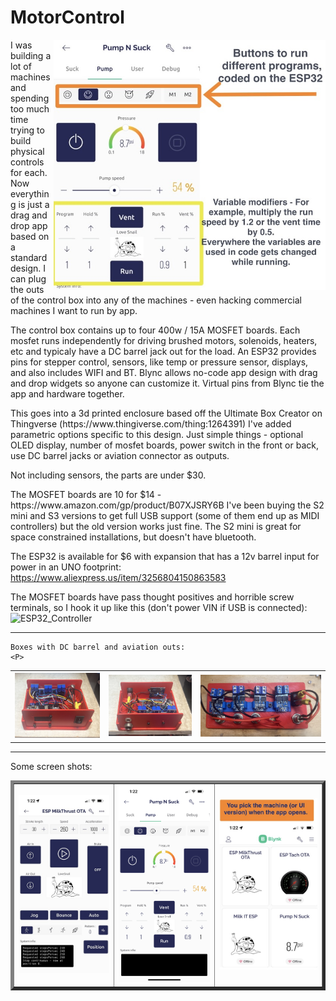 # MotorControl
<P>
<img src="https://github.com/MikesMachines/MotorControl/blob/main/media/BlynkScreens/PumpWithMarkup.JPG" align="right" alt="App Screenshot" height="400">
<p>
    I was building a lot of machines and spending too much time trying to build physical controls for each. Now everything is just a drag and drop app based on a standard design. I can plug the outs of the control box into any of the machines - even hacking commercial machines I want to run by app. 
  <p>
    The control box contains up to four 400w / 15A MOSFET boards. Each mosfet runs independently for driving brushed motors, solenoids, heaters, etc and typicaly have a DC barrel jack out for the load. An ESP32 provides pins for stepper control, sensors, like temp or pressure sensor, displays, and also includes WIFI and BT. Blync allows no-code app design with drag and drop widgets so anyone can customize it. Virtual pins from Blync tie the app and hardware together.
<P>
  

<P>
This goes into a 3d printed enclosure based off the Ultimate Box Creator on Thingverse (https://www.thingiverse.com/thing:1264391) I've added parametric options specific to this design. Just simple things - optional OLED display, number of mosfet boards, power switch in the front or back, use DC barrel jacks or aviation connector as outputs.
<P>
Not including sensors, the parts are under $30.  
<P>
The MOSFET boards are 10 for $14 - https://www.amazon.com/gp/product/B07XJSRY6B
I've been buying the S2 mini and S3 versions to get full USB support (some of them end up as MIDI controllers) but the old version works just fine. The S2 mini is great for space constrained installations, but doesn't have bluetooth. 

The ESP32 is available for $6 with expansion that has a 12v barrel input for power in an UNO footprint:
https://www.aliexpress.us/item/3256804150863583

The MOSFET boards have pass thought positives and horrible screw terminals, so I hook it up like this (don't power VIN if USB is connected):
![ESP32_Controller](https://user-images.githubusercontent.com/105053125/224486164-d9a4f0c3-a946-4ceb-97e2-df432a89146d.JPG)

<p>
  <hr>
  <P>

    Boxes with DC barrel and aviation outs:
    <P>
<table>
  <tr>
    <th><img src="https://github.com/MikesMachines/MotorControl/blob/main/media/3chanController.jpg" alt="3chan controller" ></th>
    <th><img src="https://github.com/MikesMachines/MotorControl/blob/main/media/3chanController_Back.jpg" alt="3chan controller back" ></th>
    <th colspan="2"><img src="https://github.com/MikesMachines/MotorControl/blob/main/media/4chanControllerBackPanel.jpg" alt="4chan back panel" ></th>
  </tr> 

</table>
  
<p>
  <hr>
  <P>
    Some screen shots:
    <P>
  <table padding = 15 border = 5 align = center>
  <tr >
    <td ><img src="https://github.com/MikesMachines/MotorControl/blob/main/media/BlynkScreens/MilkerCombo.JPG"  alt="App Screenshot"></td>
    <td border = 15 ><img src="https://github.com/MikesMachines/MotorControl/blob/main/media/BlynkScreens/PumpOralSim.PNG"  alt="App Screenshot" > </td>
    <td border = 5 ><img src="https://github.com/MikesMachines/MotorControl/blob/main/media/BlynkScreens/Templates.JPG"  alt="App Screenshot" >  </td>
  </tr>
</table>
